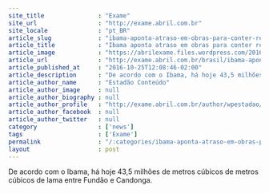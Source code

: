 ```yaml
---
site_title               : "Exame"
site_url                 : "http://exame.abril.com.br"
site_locale              : "pt_BR"
article_slug             : "ibama-aponta-atraso-em-obras-para-conter-rejeitos-da-samarco"
article_title            : "Ibama aponta atraso em obras para conter rejeitos da Samarco"
article_image            : "https://abrilexame.files.wordpress.com/2016/09/size_960_16_9_barragens36.jpg?quality=70&strip=all&w=960"
article_url              : "http://exame.abril.com.br/brasil/ibama-aponta-atraso-em-obras-para-conter-rejeitos-da-samarco/"
article_published_at     : "2016-10-25T12:08:46-02:00"
article_description      : "De acordo com o Ibama, há hoje 43,5 milhões de metros cúbicos de metros cúbicos de lama entre Fundão e Candonga."
article_author_name      : "Estadão Conteúdo"
article_author_image     : null
article_author_biography : null
article_author_profile   : "http://exame.abril.com.br/author/wpestadao/"
article_author_facebook  : null
article_author_twitter   : null
category                 : ['news']
tags                     : ['Exame']
permalink                : "/:categories/ibama-aponta-atraso-em-obras-para-conter-rejeitos-da-samarco/"
layout                   : post
---
```


De acordo com o Ibama, há hoje 43,5 milhões de metros cúbicos de metros cúbicos de lama entre Fundão e Candonga.
